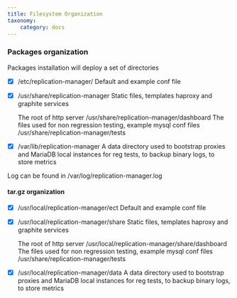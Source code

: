 ```yaml
---
title: Filesystem Organization
taxonomy:
    category: docs
---
```


### Packages organization

Packages installation will deploy a set of directories

  - [x] /etc/replication-manager/
    Default and example conf file

  - [x] /usr/share/replication-manager
    Static files, templates haproxy and graphite services

    The root of http server
    /usr/share/replication-manager/dashboard
    The files used for non regression testing, example mysql conf files
    /usr/share/replication-manager/tests

  - [x] /var/lib/replication-manager
    A data directory used to bootstrap proxies and MariaDB local instances for reg tests, to backup binary logs, to store metrics

Log can be found in /var/log/replication-manager.log


####  tar.gz organization


- [x] /usr/local/replication-manager/ect
  Default and example conf file

- [x] /usr/local/replication-manager/share
  Static files, templates haproxy and graphite services

  The root of http server
  /usr/local/replication-manager/share/dashboard
  The files used for non regression testing, example mysql conf files
  /usr/share/replication-manager/tests

- [x] /usr/local/replication-manager/data
  A data directory used to bootstrap proxies and MariaDB local instances for reg tests, to backup binary logs, to store metrics
